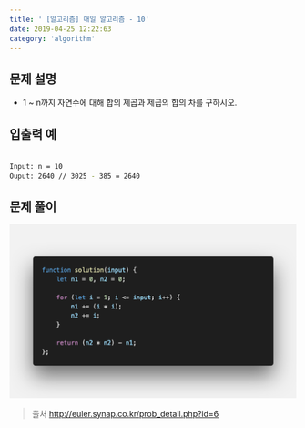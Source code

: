 ```yaml
---
title: ' [알고리즘] 매일 알고리즘 - 10'
date: 2019-04-25 12:22:63
category: 'algorithm'
---
```


문제 설명
-------

- 1 ~ n까지 자연수에 대해 합의 제곱과 제곱의 합의 차를 구하시오.

입출력 예
-------
```sh

Input: n = 10
Ouput: 2640 // 3025 - 385 = 2640

```

문제 풀이
-------

![](../../../assets/everyday/everyday.10.solution.png)

> 출처  <a href="http://euler.synap.co.kr/prob_detail.php?id=6" target="_blank">http://euler.synap.co.kr/prob_detail.php?id=6</a>
